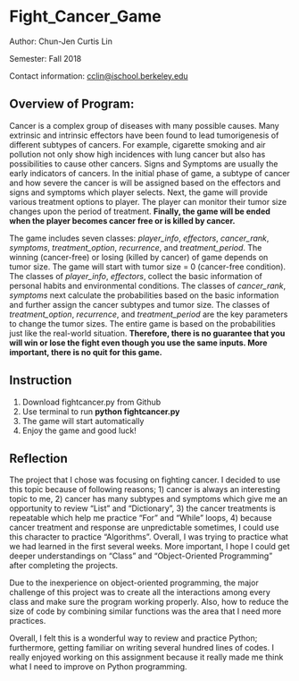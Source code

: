 # Fight_Cancer_Game

Author: Chun-Jen Curtis Lin

Semester: Fall 2018

Contact information: cclin@ischool.berkeley.edu 

## Overview of Program:

Cancer is a complex group of diseases with many possible causes. Many extrinsic and intrinsic effectors have been found to lead tumorigenesis of different subtypes of cancers. For example, cigarette smoking and air pollution not only show high incidences with lung cancer but also has possibilities to cause other cancers. Signs and Symptoms are usually the early indicators of cancers. In the initial phase of game, a subtype of cancer and how severe the cancer is will be assigned based on the effectors and signs and symptoms which player selects. Next, the game will provide various treatment options to player. The player can monitor their tumor size changes upon the period of treatment. **Finally, the game will be ended when the player becomes cancer free or is killed by cancer.**

The game includes seven classes: *player_info*, *effectors*, *cancer_rank*, *symptoms*, *treatment_option*, *recurrence*, and *treatment_period*. The winning (cancer-free) or losing (killed by cancer) of game depends on tumor size. The game will start
with tumor size = 0 (cancer-free condition). The classes of *player_info*, *effectors*, collect the basic information of personal habits and environmental conditions. The classes of *cancer_rank*, *symptoms* next calculate the probabilities based on the basic information and further assign the cancer subtypes and tumor size. The classes of *treatment_option*, *recurrence*, and *treatment_period* are the key parameters to change the tumor sizes. The entire game is based on the probabilities just like the real-world situation. **Therefore, there is no guarantee that you will win or lose the fight even
though you use the same inputs. More important, there is no quit for this game.**

## Instruction

1. Download fightcancer.py from Github
2. Use terminal to run **python fightcancer.py**
3. The game will start automatically
4. Enjoy the game and good luck!

## Reflection

The project that I chose was focusing on fighting cancer. I decided to use this topic because of following reasons; 1) cancer is always an interesting topic to me, 2) cancer has many subtypes and symptoms which give me an opportunity to review “List” and “Dictionary”, 3) the cancer treatments is repeatable which help me practice “For” and “While” loops, 4) because cancer treatment and response are unpredictable sometimes, I could use this character to practice “Algorithms”. Overall, I was trying to practice what we had learned in the first several weeks. More important, I hope I could get deeper understandings on “Class” and “Object-Oriented Programming” after completing the projects. 

Due to the inexperience on object-oriented programming, the major challenge of this project was to create all the interactions among every class and make sure the program working properly. Also, how to reduce the size of code by combining similar functions was the area that I need more practices. 

Overall, I felt this is a wonderful way to review and practice Python; furthermore, getting familiar on writing several hundred lines of codes. I really enjoyed working on this assignment because it really made me think what I need to improve on Python programming.      
